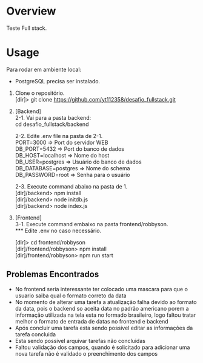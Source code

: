 # Overview

Teste Full stack.

# Usage
Para rodar em ambiente local:

* PostgreSQL precisa ser instalado.

1. Clone o repositório.<br/>
	[dir]> git clone https://github.com/yt112358/desafio_fullstack.git<br/>
	
2. [Backend]<br/>
	2-1. Vai para a pasta backend: <br/>
  		cd desafio_fullstack/backend
  
	2-2. Edite .env file na pasta de 2-1.<br/>
		PORT=3000             => Port do servidor WEB<br/>
		DB_PORT=5432          => Port do banco de dados<br/>
		DB_HOST=localhost     => Nome do host<br/>
		DB_USER=postgres      => Usuário do banco de dados<br/>
		DB_DATABASE=postgres  => Nome do schema<br/>
		DB_PASSWORD=root      => Senha para o usuário<br/>
  
	2-3. Execute command abaixo na pasta de 1.<br/>
		[dir]/backend> npm install<br/>
		[dir]/backend> node initdb.js<br/>
		[dir]/backend> node index.js<br/>
  
<p/>

3. [Frontend]<br/>
	3-1. Execute command embaixo na pasta frontend/robbyson.<br/>
		*** Edite .env no caso necessário.<br/>
		
	[dir]> cd frontend/robbyson<br/>
	[dir]/frontend/robbyson> npm install<br/>
	[dir]/frontend/robbyson> npm run start

## Problemas Encontrados

- No frontend seria interessante ter colocado uma mascara para que o usuario saiba qual o formato correto da data
- No momento de alterar uma tarefa a atualização falha devido ao formato da data, pois o backend so aceita data no padrão americano porem a informação utilizada na tela esta no formado brasileiro, logo faltou tratar melhor o formato de entrada de datas no frontend e backend
- Após concluir uma tarefa esta sendo possivel editar as informações da tarefa concluida
- Esta sendo possivel arquivar tarefas não concluidas
- Faltou validação dos campos, quando é solicitado para adicionar uma nova tarefa não é validado o preenchimento dos campos